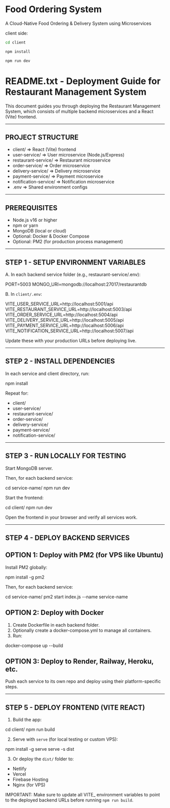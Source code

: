 # Food Ordering System

A Cloud-Native Food Ordering &amp; Delivery System using Microservices

client side:

```bash
cd client
```

```bash
npm install
```

```bash
npm run dev
```

# README.txt - Deployment Guide for Restaurant Management System

This document guides you through deploying the Restaurant Management System, which consists of multiple backend microservices and a React (Vite) frontend.

---

## PROJECT STRUCTURE

- client/ => React (Vite) frontend
- user-service/ => User microservice (Node.js/Express)
- restaurant-service/ => Restaurant microservice
- order-service/ => Order microservice
- delivery-service/ => Delivery microservice
- payment-service/ => Payment microservice
- notification-service/ => Notification microservice
- .env => Shared environment configs

---

## PREREQUISITES

- Node.js v16 or higher
- npm or yarn
- MongoDB (local or cloud)
- Optional: Docker & Docker Compose
- Optional: PM2 (for production process management)

---

## STEP 1 - SETUP ENVIRONMENT VARIABLES

A. In each backend service folder (e.g., restaurant-service/.env):

PORT=5003
MONGO_URI=mongodb://localhost:27017/restaurantdb

B. In `client/.env`:

VITE_USER_SERVICE_URL=http://localhost:5001/api
VITE_RESTAURANT_SERVICE_URL=http://localhost:5003/api
VITE_ORDER_SERVICE_URL=http://localhost:5004/api
VITE_DELIVERY_SERVICE_URL=http://localhost:5005/api
VITE_PAYMENT_SERVICE_URL=http://localhost:5006/api
VITE_NOTIFICATION_SERVICE_URL=http://localhost:5007/api

Update these with your production URLs before deploying live.

---

## STEP 2 - INSTALL DEPENDENCIES

In each service and client directory, run:

npm install

Repeat for:

- client/
- user-service/
- restaurant-service/
- order-service/
- delivery-service/
- payment-service/
- notification-service/

---

## STEP 3 - RUN LOCALLY FOR TESTING

Start MongoDB server.

Then, for each backend service:

cd service-name/
npm run dev

Start the frontend:

cd client/
npm run dev

Open the frontend in your browser and verify all services work.

---

## STEP 4 - DEPLOY BACKEND SERVICES

## OPTION 1: Deploy with PM2 (for VPS like Ubuntu)

Install PM2 globally:

npm install -g pm2

Then, for each backend service:

cd service-name/
pm2 start index.js --name service-name

## OPTION 2: Deploy with Docker

1. Create Dockerfile in each backend folder.
2. Optionally create a docker-compose.yml to manage all containers.
3. Run:

docker-compose up --build

## OPTION 3: Deploy to Render, Railway, Heroku, etc.

Push each service to its own repo and deploy using their platform-specific steps.

---

## STEP 5 - DEPLOY FRONTEND (VITE REACT)

1. Build the app:

cd client/
npm run build

2. Serve with `serve` (for local testing or custom VPS):

npm install -g serve
serve -s dist

3. Or deploy the `dist/` folder to:

- Netlify
- Vercel
- Firebase Hosting
- Nginx (for VPS)

IMPORTANT: Make sure to update all VITE\_ environment variables to point to the deployed backend URLs before running `npm run build`.
